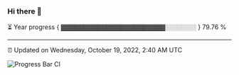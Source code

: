### Hi there 👋

⏳ Year progress { ▓▓▓▓▓▓▓▓▓▓▓▓▓▓▓▓▓▓▓▓▓▓▓░░░░░░░ } 79.76 %

---

⏰ Updated on Wednesday, October 19, 2022, 2:40 AM UTC

![Progress Bar CI](https://github.com/arthurbuhl/arthurbuhl/workflows/Progress%20Bar%20CI/badge.svg)
